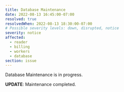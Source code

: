 ```yaml
---
title: Database Maintenance
date: 2022-08-13 16:45:00-07:00
resolved: true
resolvedWhen: 2022-08-13 18:30:00-07:00
# Possible severity levels: down, disrupted, notice
severity: notice
affected:
  - reader
  - billing
  - workers
  - database
section: issue
---
```


Database Maintenance is in progress.

**UPDATE**: Maintenance completed.


